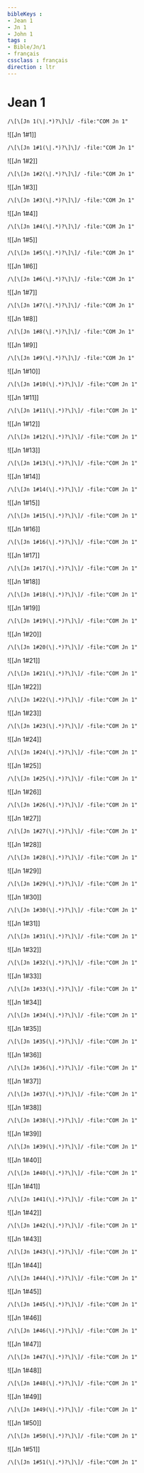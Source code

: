 ```yaml
---
bibleKeys : 
- Jean 1
- Jn 1
- John 1
tags : 
- Bible/Jn/1
- français
cssclass : français
direction : ltr
---
```


# Jean 1

```query
/\[\[Jn 1(\|.*)?\]\]/ -file:"COM Jn 1"
```



![[Jn 1#1]]

```query
/\[\[Jn 1#1(\|.*)?\]\]/ -file:"COM Jn 1"
```

![[Jn 1#2]]

```query
/\[\[Jn 1#2(\|.*)?\]\]/ -file:"COM Jn 1"
```

![[Jn 1#3]]

```query
/\[\[Jn 1#3(\|.*)?\]\]/ -file:"COM Jn 1"
```

![[Jn 1#4]]

```query
/\[\[Jn 1#4(\|.*)?\]\]/ -file:"COM Jn 1"
```

![[Jn 1#5]]

```query
/\[\[Jn 1#5(\|.*)?\]\]/ -file:"COM Jn 1"
```

![[Jn 1#6]]

```query
/\[\[Jn 1#6(\|.*)?\]\]/ -file:"COM Jn 1"
```

![[Jn 1#7]]

```query
/\[\[Jn 1#7(\|.*)?\]\]/ -file:"COM Jn 1"
```

![[Jn 1#8]]

```query
/\[\[Jn 1#8(\|.*)?\]\]/ -file:"COM Jn 1"
```

![[Jn 1#9]]

```query
/\[\[Jn 1#9(\|.*)?\]\]/ -file:"COM Jn 1"
```

![[Jn 1#10]]

```query
/\[\[Jn 1#10(\|.*)?\]\]/ -file:"COM Jn 1"
```

![[Jn 1#11]]

```query
/\[\[Jn 1#11(\|.*)?\]\]/ -file:"COM Jn 1"
```

![[Jn 1#12]]

```query
/\[\[Jn 1#12(\|.*)?\]\]/ -file:"COM Jn 1"
```

![[Jn 1#13]]

```query
/\[\[Jn 1#13(\|.*)?\]\]/ -file:"COM Jn 1"
```

![[Jn 1#14]]

```query
/\[\[Jn 1#14(\|.*)?\]\]/ -file:"COM Jn 1"
```

![[Jn 1#15]]

```query
/\[\[Jn 1#15(\|.*)?\]\]/ -file:"COM Jn 1"
```

![[Jn 1#16]]

```query
/\[\[Jn 1#16(\|.*)?\]\]/ -file:"COM Jn 1"
```

![[Jn 1#17]]

```query
/\[\[Jn 1#17(\|.*)?\]\]/ -file:"COM Jn 1"
```

![[Jn 1#18]]

```query
/\[\[Jn 1#18(\|.*)?\]\]/ -file:"COM Jn 1"
```

![[Jn 1#19]]

```query
/\[\[Jn 1#19(\|.*)?\]\]/ -file:"COM Jn 1"
```

![[Jn 1#20]]

```query
/\[\[Jn 1#20(\|.*)?\]\]/ -file:"COM Jn 1"
```

![[Jn 1#21]]

```query
/\[\[Jn 1#21(\|.*)?\]\]/ -file:"COM Jn 1"
```

![[Jn 1#22]]

```query
/\[\[Jn 1#22(\|.*)?\]\]/ -file:"COM Jn 1"
```

![[Jn 1#23]]

```query
/\[\[Jn 1#23(\|.*)?\]\]/ -file:"COM Jn 1"
```

![[Jn 1#24]]

```query
/\[\[Jn 1#24(\|.*)?\]\]/ -file:"COM Jn 1"
```

![[Jn 1#25]]

```query
/\[\[Jn 1#25(\|.*)?\]\]/ -file:"COM Jn 1"
```

![[Jn 1#26]]

```query
/\[\[Jn 1#26(\|.*)?\]\]/ -file:"COM Jn 1"
```

![[Jn 1#27]]

```query
/\[\[Jn 1#27(\|.*)?\]\]/ -file:"COM Jn 1"
```

![[Jn 1#28]]

```query
/\[\[Jn 1#28(\|.*)?\]\]/ -file:"COM Jn 1"
```

![[Jn 1#29]]

```query
/\[\[Jn 1#29(\|.*)?\]\]/ -file:"COM Jn 1"
```

![[Jn 1#30]]

```query
/\[\[Jn 1#30(\|.*)?\]\]/ -file:"COM Jn 1"
```

![[Jn 1#31]]

```query
/\[\[Jn 1#31(\|.*)?\]\]/ -file:"COM Jn 1"
```

![[Jn 1#32]]

```query
/\[\[Jn 1#32(\|.*)?\]\]/ -file:"COM Jn 1"
```

![[Jn 1#33]]

```query
/\[\[Jn 1#33(\|.*)?\]\]/ -file:"COM Jn 1"
```

![[Jn 1#34]]

```query
/\[\[Jn 1#34(\|.*)?\]\]/ -file:"COM Jn 1"
```

![[Jn 1#35]]

```query
/\[\[Jn 1#35(\|.*)?\]\]/ -file:"COM Jn 1"
```

![[Jn 1#36]]

```query
/\[\[Jn 1#36(\|.*)?\]\]/ -file:"COM Jn 1"
```

![[Jn 1#37]]

```query
/\[\[Jn 1#37(\|.*)?\]\]/ -file:"COM Jn 1"
```

![[Jn 1#38]]

```query
/\[\[Jn 1#38(\|.*)?\]\]/ -file:"COM Jn 1"
```

![[Jn 1#39]]

```query
/\[\[Jn 1#39(\|.*)?\]\]/ -file:"COM Jn 1"
```

![[Jn 1#40]]

```query
/\[\[Jn 1#40(\|.*)?\]\]/ -file:"COM Jn 1"
```

![[Jn 1#41]]

```query
/\[\[Jn 1#41(\|.*)?\]\]/ -file:"COM Jn 1"
```

![[Jn 1#42]]

```query
/\[\[Jn 1#42(\|.*)?\]\]/ -file:"COM Jn 1"
```

![[Jn 1#43]]

```query
/\[\[Jn 1#43(\|.*)?\]\]/ -file:"COM Jn 1"
```

![[Jn 1#44]]

```query
/\[\[Jn 1#44(\|.*)?\]\]/ -file:"COM Jn 1"
```

![[Jn 1#45]]

```query
/\[\[Jn 1#45(\|.*)?\]\]/ -file:"COM Jn 1"
```

![[Jn 1#46]]

```query
/\[\[Jn 1#46(\|.*)?\]\]/ -file:"COM Jn 1"
```

![[Jn 1#47]]

```query
/\[\[Jn 1#47(\|.*)?\]\]/ -file:"COM Jn 1"
```

![[Jn 1#48]]

```query
/\[\[Jn 1#48(\|.*)?\]\]/ -file:"COM Jn 1"
```

![[Jn 1#49]]

```query
/\[\[Jn 1#49(\|.*)?\]\]/ -file:"COM Jn 1"
```

![[Jn 1#50]]

```query
/\[\[Jn 1#50(\|.*)?\]\]/ -file:"COM Jn 1"
```

![[Jn 1#51]]

```query
/\[\[Jn 1#51(\|.*)?\]\]/ -file:"COM Jn 1"
```

